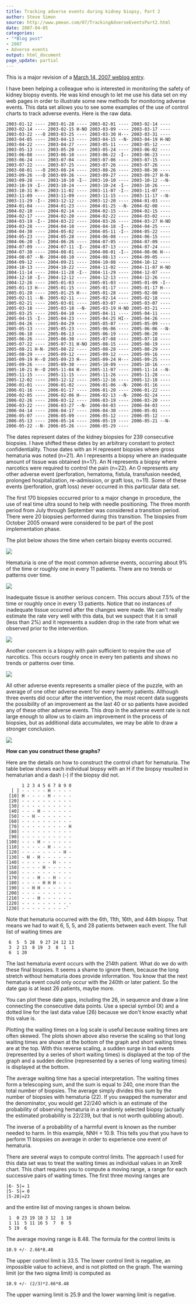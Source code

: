 ```yaml
---
title: Tracking adverse events during kidney biopsy, Part 2
author: Steve Simon
source: http://www.pmean.com/07/TrackingAdverseEventsPart2.html
date: 2007-04-05
categories:
- "*Blog post"
- 2007
- Adverse events
output: html_document
page_update: partial
---
```

This is a major revision of a [March 14, 2007 weblog entry](TrackingAdverseEvents.html).

I have been helping a colleague who is interested in monitoring the safety of kidney biopsy events. He was kind enough to let me use his data set on my web pages in order to illustrate some new methods for monitoring adverse events. This data set allows you to see some examples of the use of control charts to track adverse events. Here is the raw data.

```
2003-01-12 ---- 2003-01-28 ---- 2003-02-01 ---- 2003-02-14 ----
2003-02-14 ---- 2003-02-15 H-NO 2003-03-09 ---- 2003-03-17 ----
2003-03-22 ---O 2003-03-25 ---- 2003-03-30 H--- 2003-03-31 ----
2003-04-05 ---- 2003-04-13 ---- 2003-04-15 --N- 2003-04-19 H-NO
2003-04-22 ---- 2003-04-27 ---- 2003-05-11 ---- 2003-05-12 ----
2003-05-13 ---- 2003-05-20 ---- 2003-05-24 ---- 2003-06-02 ----
2003-06-08 ---- 2003-06-10 ---- 2003-06-22 -I-- 2003-06-23 ----
2003-06-24 ---- 2003-07-04 ---- 2003-07-06 ---- 2003-07-15 ---- 
2003-07-22 ---- 2003-07-25 ---- 2003-07-26 ---- 2003-07-26 ----  
2003-08-01 ---O 2003-08-24 ---- 2003-08-26 ---- 2003-08-30 ----  
2003-09-26 ---O 2003-09-26 ---- 2003-09-27 ---- 2003-09-27 H-N-  
2003-09-28 ---- 2003-10-10 -I-- 2003-10-10 ---- 2003-10-12 --N- 
2003-10-19 -I-- 2003-10-24 ---- 2003-10-24 -I-- 2003-10-26 ---- 
2003-10-31 H--- 2003-11-02 ---- 2003-11-07 -I-- 2003-11-07 ---- 
2003-11-09 ---- 2003-11-09 ---- 2003-11-15 ---- 2003-11-17 --N-  
2003-11-29 -I-- 2003-12-12 ---- 2003-12-20 ---- 2004-01-03 ----
2004-01-04 ---- 2004-01-23 ---- 2004-01-25 --N- 2004-02-08 ----
2004-02-10 ---- 2004-02-14 ---- 2004-02-15 ---- 2004-02-15 ---- 
2004-02-17 ---- 2004-02-20 ---- 2004-02-22 ---- 2004-03-02 ---- 
2004-03-19 -I-- 2004-03-22 ---- 2004-03-26 ---- 2004-03-27 H-NO  
2004-03-28 ---- 2004-04-10 ---- 2004-04-18 -I-- 2004-04-25 ---- 
2004-04-30 ---- 2004-05-02 ---- 2004-05-11 -I-- 2004-05-22 ---- 
2004-05-23 ---- 2004-05-28 ---- 2004-06-08 ---- 2004-06-15 ---- 
2004-06-20 -I-- 2004-06-26 ---- 2004-07-05 ---- 2004-07-09 ----  
2004-07-09 ---- 2004-07-11 -I-- 2004-07-13 ---- 2004-07-24 ---- 
2004-07-30 ---- 2004-08-01 ---- 2004-08-01 -I-- 2004-08-06 H--- 
2004-08-07 --N- 2004-08-10 ---- 2004-08-13 ---- 2004-09-05 ---- 
2004-09-12 ---- 2004-09-21 ---- 2004-10-08 ---- 2004-10-12 ---- 
2004-10-13 ---- 2004-10-22 ---- 2004-11-02 ---- 2004-11-07 H-NO
2004-11-14 ---- 2004-11-28 -I-- 2004-11-29 ---- 2004-12-07 ---- 
2004-12-10 -I-- 2004-12-12 ---- 2004-12-13 ---- 2004-12-26 ---- 
2004-12-26 ---- 2005-01-03 ---- 2005-01-03 ---- 2005-01-09 -I--  
2005-01-13 H--- 2005-01-15 ---- 2005-01-17 ---- 2005-01-17 H---  
2005-01-20 ---- 2005-01-25 H--- 2005-01-28 ---- 2005-02-08 ----  
2005-02-11 --N- 2005-02-11 ---- 2005-02-14 ---- 2005-02-18 ----  
2005-02-21 ---- 2005-03-01 ---- 2005-03-07 ---- 2005-03-07 ----  
2005-03-18 ---- 2005-03-18 --N- 2005-03-19 H-NO 2005-03-21 ----  
2005-03-25 ---- 2005-04-10 ---- 2005-04-11 ---- 2005-04-11 ----  
2005-04-15 -I-- 2005-04-23 ---- 2005-04-25 HI-- 2005-04-26 ----   
2005-04-26 ---- 2005-04-29 ---- 2005-05-07 ---- 2005-05-09 ----   
2005-05-13 ---- 2005-05-23 ---- 2005-06-06 ---- 2005-06-06 --N-   
2005-06-10 ---- 2005-06-13 ---- 2005-06-19 ---- 2005-06-20 ----  
2005-06-26 ---- 2005-06-30 ---- 2005-07-08 ---- 2005-07-18 ----  
2005-07-22 ---- 2005-07-31 H-NO 2005-08-15 ---- 2005-08-19 ---- 
2005-08-21 H-N- 2005-08-22 ---- 2005-08-28 ---- 2005-08-29 ---- 
2005-08-29 ---- 2005-09-12 ---- 2005-09-12 ---- 2005-09-16 ---- 
2005-09-19 H--O 2005-09-23 H--- 2005-09-24 H--- 2005-09-25 ----
2005-09-26 ---- 2005-09-30 ---- 2005-10-09 ---- 2005-10-16 ----  
2005-10-21 H--O 2005-11-04 H--- 2005-11-07 ---- 2005-11-14 --N-
2005-11-15 ---- 2005-11-15 ---- 2005-11-26 ---- 2005-11-28 ---- 
2005-12-02 ---- 2005-12-12 ---- 2005-12-16 ---- 2005-12-18 ---- 
2006-01-01 ---- 2006-01-02 ---- 2006-01-06 --N- 2006-01-16 ---- 
2006-01-16 ---- 2006-01-17 ---- 2006-01-20 ---- 2006-01-22 ---- 
2006-02-05 ---- 2006-02-06 H--- 2006-02-13 --N- 2006-02-24 ----  
2006-02-26 ---- 2006-03-12 ---- 2006-03-19 ---- 2006-03-20 ---- 
2006-03-22 ---- 2006-03-27 --N- 2006-04-03 ---- 2006-04-03 ---- 
2006-04-14 ---- 2006-04-17 ---- 2006-04-30 ---- 2006-05-01 ---- 
2006-05-07 ---- 2006-05-09 ---- 2006-05-12 ---- 2006-05-12 ----  
2006-05-13 ---- 2006-05-14 ---- 2006-05-19 ---- 2006-05-21 --N-
2006-05-22 --N- 2006-05-26 ---- 2006-05-29 ----
```

The dates represent dates of the kidney biopsies for 239 consecutive
biopsies. I have shifted these dates by an arbitrary constant to protect
confidentiality. Those dates with an H represent biopsies where gross
hematuria was noted (n=21). An I represents a biopsy where an inadequate
amount of tissue was obtained (n=17). An N represents a biopsy where
narcotics were required to control the pain (n=22). An O represents any
other adverse event (perforation, hematoma, fistula, transfusion needed,
prolonged hospitalization, re-admission, or graft loss, n=11). Some of
these events (perforation, graft loss) never occurred in this particular
data set.

The first 170 biopsies occurred prior to a major change in procedure,
the use of real time ultra sound to help with needle positioning. The
three month period from July through September was considered a
transition period. There were 20 biopsies performed during this
transition. The biopsies from October 2005 onward were considered to be
part of the post implementation phase.

The plot below shows the time when certain biopsy events occurred.

![](http://www.pmean.com/new-images/07/TrackingAdverseEventsPart201.gif)

Hematuria is one of the most common adverse events, occurring about 9%
of the time or roughly one in every 11 patients. There are no trends or
patterns over time.

![](http://www.pmean.com/new-images/07/TrackingAdverseEventsPart202.gif)

Inadequate tissue is another serious concern. This occurs about 7.5% of
the time or roughly once in every 13 patients. Notice that no instances
of inadequate tissue occurred after the changes were made. We can't
really estimate the rate very well with this data, but we suspect that
it is small (less than 2%) and it represents a sudden drop in the rate
from what we observed prior to the intervention.

![](http://www.pmean.com/new-images/07/TrackingAdverseEventsPart203.gif)

Another concern is a biopsy with pain sufficient to require the use of
narcotics. This occurs roughly once in every ten patients and shows no
trends or patterns over time.

![](http://www.pmean.com/new-images/07/TrackingAdverseEventsPart204.gif)

All other adverse events represents a smaller piece of the puzzle, with
an average of one other adverse event for every twenty patients.
Although three events did occur after the intervention, the most recent
data suggests the possibility of an improvement as the last 40 or so
patients have avoided any of these other adverse events. This drop in
the adverse event rate is not large enough to allow us to claim an
improvement in the process of biopsies, but as additional data
accumulates, we may be able to draw a stronger conclusion.

![](http://www.pmean.com/new-images/07/TrackingAdverseEventsPart205.gif)

**How can you construct these graphs?**

Here are the details on how to construct the control chart for
hematuria. The table below shows each individual biopsy with an H if the
biopsy resulted in hematurian and a dash (-) if the biopsy did not.

```
      1 2 3 4 5 6 7 8 9 0
  [ ] - - - - - H - - - -
 [10] H - - - - H - - - -
 [20] - - - - - - - - - -
 [30] - - - - - - - - - -
 [40] - - - H - - - - - -
 [50] - - H - - - - - - -
 [60] - - - - - - - - - -
 [70] - - - - - - - - - H
 [80] - - - - - - - - - -
 [90] - - - - - - - - - -
[100] - - - H - - - - - -
[110] - - - - - H - - - -
[120] - - - - - - - - H -
[130] - H - H - - - - - -
[140] - - - - - - H - - -
[150] - - - - H - - - - -
[160] - - - - - - - - - -
[170] - - - H - - H - - -
[180] - - - - H H H - - -
[190] - - H H - - - - - -
[200] - - - - - - - - - -
[210] - - - H - - - - - -
[220] - - - - - - - - - -
[230] - - - - - - - - -`
```
Note that hematuria occurred with the 6th, 11th, 16th, and 44th biopsy.
That means we had to wait 6, 5, 5, and 28 patients between each event.
The full list of waiting times are

```
 6  5  5 28  9 27 24 12 13
 3  2 13  8 19  3  8  1  1
 6  1 20
 ```

The last hematuria event occurs with the 214th patient. What do we do
with these final biopsies. It seems a shame to ignore them, because the
long stretch without hematuria does provide information. You know that
the next hematuria event could only occur with the 240th or later
patient. So the date gap is at least 26 patients, maybe more.

You can plot these date gaps, including the 26, in sequence and draw a
line connecting the consecutive data points. Use a special symbol (X)
and a dotted line for the last data value (26) because we don't know
exactly what this value is.

Plotting the waiting times on a log scale is useful because waiting
times are often skewed. The plots shown above also reverse the scaling
so that long waiting times are shown at the bottom of the graph and
short waiting times are at the top. With this reverse scaling, a sudden
surge in bad events (represented by a series of short waiting times) is
displayed at the top of the graph and a sudden decline (represented by a
series of long waiting times) is displayed at the bottom.

The average waiting time has a special interpretation. The waiting times
form a telescoping sum, and the sum is equal to 240, one more than the
total number of biopsies. The average simply divides this sum by the
number of biopsies with hematuria (22). If you swapped the numerator and
the denominator, you would get 22/240 which is an estimate of the
probability of observing hematuria in a randomly selected biopsy
(actually the estimated probability is 22/239, but that is not worth
quibbling about).

The inverse of a probability of a harmful event is known as the number
needed to harm. In this example, NNH = 10.9. This tells you that you
have to perform 11 biopsies on average in order to experience one event
of hematuria.

There are several ways to compute control limits. The approach I used
for this data set was to treat the waiting times as individual values in
an XmR chart. This chart requires you to compute a moving range, a range
for each successive pairs of waiting times. The first three moving
ranges are

```
|6- 5|= 1
|5- 5|= 0
|5-28|=23
```

and the entire list of moving ranges is shown below.

```
 1  0 23 19 18 3 12  1 10
 1 11  5 11 16 5  7  0  5
 5 19  6
```

The average moving range is 8.48. The formula for the control limits is

```
10.9 +/- 2.66*8.48
```

The upper control limit is 33.5. The lower control limit is negative, an
impossible value to achieve, and is not plotted on the graph. The
warning limit (or the two sigma limit) is computed as

```
10.9 +/- (2/3)*2.66*8.48
```

The upper warning limit is 25.9 and the lower warning limit is negative.

